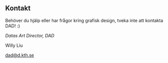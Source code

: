 ## Kontakt

Behöver du hjälp eller har frågor kring grafisk design, tveka inte att kontakta DAD! :)

_Datas Art Director, DAD_

Willy Liu

[dad@d.kth.se](mailto:dad@d.kth.se)

